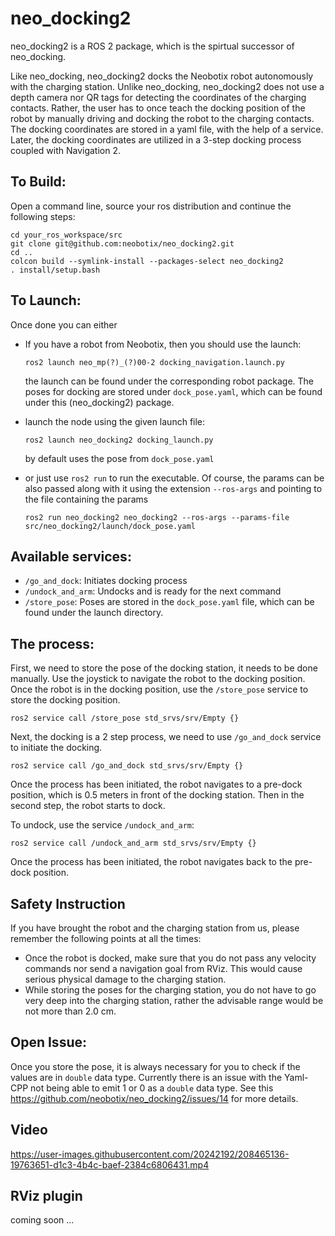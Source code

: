 # neo_docking2

neo_docking2 is a ROS 2 package, which is the spirtual successor of neo_docking.

Like neo_docking, neo_docking2 docks the Neobotix robot autonomously with the charging station. Unlike neo_docking, neo_docking2 does not use a depth camera nor QR tags for detecting the coordinates of the charging contacts. Rather, the user has to once teach the docking position of the robot by manually driving and docking the robot to the charging contacts. The docking coordinates are stored in a yaml file, with the help of a service. Later, the docking coordinates are utilized in a 3-step docking process coupled with Navigation 2.


## To Build:

Open a command line, source your ros distribution and continue the following steps:

```
cd your_ros_workspace/src
git clone git@github.com:neobotix/neo_docking2.git
cd ..
colcon build --symlink-install --packages-select neo_docking2
. install/setup.bash
```

## To Launch:

Once done you can either 
  * If you have a robot from Neobotix, then you should use the launch:
 
    ```ros2 launch neo_mp(?)_(?)00-2 docking_navigation.launch.py```
    
    the launch can be found under the corresponding robot package. The poses for docking are stored under `dock_pose.yaml`, which can be found under this (neo_docking2) package.
    
  * launch the node using the given launch file:
  
    ```ros2 launch neo_docking2 docking_launch.py```

    by default uses the pose from  `dock_pose.yaml`
  
  * or just use `ros2 run` to run the executable. Of course, the params can be also passed along with it using the extension `--ros-args` and pointing to the file containing the params
  
    ```ros2 run neo_docking2 neo_docking2 --ros-args --params-file src/neo_docking2/launch/dock_pose.yaml```

## Available services:
  * `/go_and_dock`: Initiates docking process
  * `/undock_and_arm`: Undocks and is ready for the next command
  * `/store_pose`: Poses are stored in the `dock_pose.yaml` file, which can be found under the launch directory. 

## The process:

First, we need to store the pose of the docking station, it needs to be done manually. Use the joystick to navigate the robot to the docking position. Once the robot is in the docking position, use the `/store_pose` service to store the docking position. 

```ros2 service call /store_pose std_srvs/srv/Empty {}```

Next, the docking is a 2 step process, we need to use `/go_and_dock` service to initiate the docking. 

```ros2 service call /go_and_dock std_srvs/srv/Empty {} ```

Once the process has been initiated, the robot navigates to a pre-dock position, which is 0.5 meters in front of the docking station. Then in the second step, the robot starts to dock. 

To undock, use the service `/undock_and_arm`:

```ros2 service call /undock_and_arm std_srvs/srv/Empty {} ```

Once the process has been initiated, the robot navigates back to the pre-dock position.

## Safety Instruction

If you have brought the robot and the charging station from us, please remember the following points at all the times:

 - Once the robot is docked, make sure that you do not pass any velocity commands nor send a navigation goal from RViz. This would cause serious physical damage to the charging station.
 - While storing the poses for the charging station, you do not have to go very deep into the charging station, rather the advisable range would be not more than 2.0 cm.

## Open Issue:

Once you store the pose, it is always necessary for you to check if the values are in `double` data type. Currently there is an issue with the Yaml-CPP not being able to emit 1 or 0 as a `double` data type. See this https://github.com/neobotix/neo_docking2/issues/14 for more details. 

## Video

https://user-images.githubusercontent.com/20242192/208465136-19763651-d1c3-4b4c-baef-2384c6806431.mp4

## RViz plugin

coming soon ...

